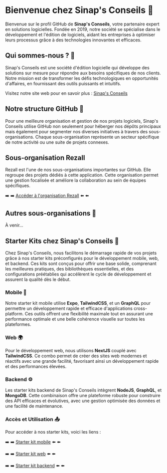 # Bienvenue chez Sinap's Conseils 🌟
Bienvenue sur le profil GitHub de **Sinap's Conseils**, votre partenaire expert en solutions logicielles. Fondée en 2019, notre société se spécialise dans le développement et l'édition de logiciels, aidant les entreprises à optimiser leurs processus grâce à des technologies innovantes et efficaces.

## Qui sommes-nous ? 🤔
Sinap's Conseils est une société d'édition logicielle qui développe des solutions sur mesure pour répondre aux besoins spécifiques de nos clients. Notre mission est de transformer les défis technologiques en opportunités d'affaires, en fournissant des outils puissants et intuitifs.

Visitez notre site web pour en savoir plus : [Sinap's Conseils](https://sinaps-conseils.com)

## Notre structure GitHub 📂
Pour une meilleure organisation et gestion de nos projets logiciels, Sinap's Conseils utilise GitHub non seulement pour héberger nos dépôts principaux mais également pour segmenter nos diverses initiatives à travers des sous-organisations. Chaque sous-organisation représente un secteur spécifique de notre activité ou une suite de projets connexes.

## Sous-organisation Rezall
Rezall est l'une de nos sous-organisations importantes sur GitHub. Elle regroupe des projets dédiés à cette application. Cette organisation permet une gestion focalisée et améliore la collaboration au sein de équipes spécifiques.

➡️ ➡️ [Accéder à l'organisation Rezall](https://github.com/rezall-apps) ⬅️ ⬅️

## Autres sous-organisations 🏢

À venir...

## Starter Kits chez Sinap's Conseils 🚀
Chez Sinap's Conseils, nous facilitons le démarrage rapide de vos projets grâce à nos starter kits préconfigurés pour le développement mobile, web, et backend. Ces kits sont conçus pour offrir une base solide, comprenant les meilleures pratiques, des bibliothèques essentielles, et des configurations préétablies qui accélèrent le cycle de développement et assurent la qualité dès le début.

### Mobile 📱
Notre starter kit mobile utilise **Expo**, **TailwindCSS**, et un **GraphQL** pour permettre un développement rapide et efficace d'applications cross-platform. Ces outils offrent une flexibilité maximale tout en assurant une performance optimale et une belle cohérence visuelle sur toutes les plateformes.

### Web 🌍
Pour le développement web, nous utilisons **NextJS** couplé avec **TailwindCSS**. Ce combo permet de créer des sites web modernes et réactifs avec une grande facilité, favorisant ainsi un développement rapide et des performances élevées.

### Backend ⚙️
Les starter kits backend de Sinap's Conseils intègrent **NodeJS**, **GraphQL**, et **MongoDB**. Cette combinaison offre une plateforme robuste pour construire des API efficaces et évolutives, avec une gestion optimisée des données et une facilité de maintenance.

### Accès et Utilisation 📤
Pour accéder à nos starter kits, voici les liens :

➡️ ➡️ [Starter kit mobile](https://github.com/sinaps-conseils/mobile-starter-kit) ⬅️ ⬅️

➡️ ➡️ [Starter kit web](https://github.com/sinaps-conseils/web-starter-kit) ⬅️ ⬅️

➡️ ➡️ [Starter kit backend](https://github.com/sinaps-conseils/backend-starter-kit) ⬅️ ⬅️